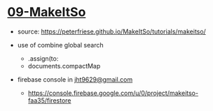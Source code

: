 # [09-MakeItSo](https://github.com/molab-itp/09-MakeItSo)

- source: https://peterfriese.github.io/MakeItSo/tutorials/makeitso/

- use of combine global search
    - .assign(to:
    - documents.compactMap 

- firebase console in jht9629@gmail.com
  - https://console.firebase.google.com/u/0/project/makeitso-faa35/firestore
